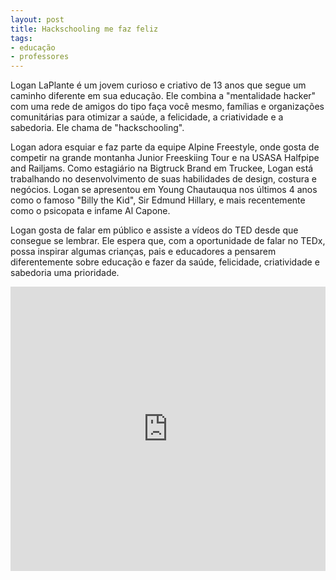 ```yaml
---
layout: post
title: Hackschooling me faz feliz
tags: 
- educação
- professores
---
```

Logan LaPlante é um jovem curioso e criativo de 13 anos que segue um caminho diferente em sua educação. Ele combina a "mentalidade hacker" com uma rede de amigos do tipo faça você mesmo, famílias e organizações comunitárias para otimizar a saúde, a felicidade, a criatividade e a sabedoria. Ele chama de "hackschooling".

Logan adora esquiar e faz parte da equipe Alpine Freestyle, onde gosta de competir na grande montanha Junior Freeskiing Tour e na USASA Halfpipe and Railjams. Como estagiário na Bigtruck Brand em Truckee, Logan está trabalhando no desenvolvimento de suas habilidades de design, costura e negócios. Logan se apresentou em Young Chautauqua nos últimos 4 anos como o famoso "Billy the Kid", Sir Edmund Hillary, e mais recentemente como o psicopata e infame Al Capone.

Logan gosta de falar em público e assiste a vídeos do TED desde que consegue se lembrar. Ele espera que, com a oportunidade de falar no TEDx, possa inspirar algumas crianças, pais e educadores a pensarem diferentemente sobre educação e fazer da saúde, felicidade, criatividade e sabedoria uma prioridade.

<iframe 
  width="100%" 
  height="455" 
  src="http://www.youtube.com/embed/h11u3vtcpaY?&autoplay=1&autohide=1&modestbranding=0&showinfo=0&ap=%2526fmt%3D22" 
  frameborder="0" 
  allowfullscreen>
</iframe>